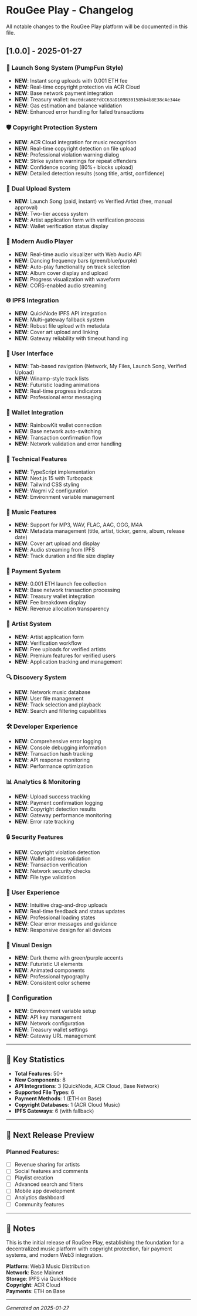 # RouGee Play - Changelog

All notable changes to the RouGee Play platform will be documented in this file.

## [1.0.0] - 2025-01-27

### 🚀 **Launch Song System (PumpFun Style)**
- **NEW**: Instant song uploads with 0.001 ETH fee
- **NEW**: Real-time copyright protection via ACR Cloud
- **NEW**: Base network payment integration
- **NEW**: Treasury wallet: `0xc0dca68EFdCC63aD109B301585b4b8E38cAe344e`
- **NEW**: Gas estimation and balance validation
- **NEW**: Enhanced error handling for failed transactions

### 🛡️ **Copyright Protection System**
- **NEW**: ACR Cloud integration for music recognition
- **NEW**: Real-time copyright detection on file upload
- **NEW**: Professional violation warning dialog
- **NEW**: Strike system warnings for repeat offenders
- **NEW**: Confidence scoring (80%+ blocks upload)
- **NEW**: Detailed detection results (song title, artist, confidence)

### 🎵 **Dual Upload System**
- **NEW**: Launch Song (paid, instant) vs Verified Artist (free, manual approval)
- **NEW**: Two-tier access system
- **NEW**: Artist application form with verification process
- **NEW**: Wallet verification status display

### 🎨 **Modern Audio Player**
- **NEW**: Real-time audio visualizer with Web Audio API
- **NEW**: Dancing frequency bars (green/blue/purple)
- **NEW**: Auto-play functionality on track selection
- **NEW**: Album cover display and upload
- **NEW**: Progress visualization with waveform
- **NEW**: CORS-enabled audio streaming

### 🌐 **IPFS Integration**
- **NEW**: QuickNode IPFS API integration
- **NEW**: Multi-gateway fallback system
- **NEW**: Robust file upload with metadata
- **NEW**: Cover art upload and linking
- **NEW**: Gateway reliability with timeout handling

### 🎯 **User Interface**
- **NEW**: Tab-based navigation (Network, My Files, Launch Song, Verified Upload)
- **NEW**: Winamp-style track lists
- **NEW**: Futuristic loading animations
- **NEW**: Real-time progress indicators
- **NEW**: Professional error messaging

### 📱 **Wallet Integration**
- **NEW**: RainbowKit wallet connection
- **NEW**: Base network auto-switching
- **NEW**: Transaction confirmation flow
- **NEW**: Network validation and error handling

### 🔧 **Technical Features**
- **NEW**: TypeScript implementation
- **NEW**: Next.js 15 with Turbopack
- **NEW**: Tailwind CSS styling
- **NEW**: Wagmi v2 configuration
- **NEW**: Environment variable management

### 🎵 **Music Features**
- **NEW**: Support for MP3, WAV, FLAC, AAC, OGG, M4A
- **NEW**: Metadata management (title, artist, ticker, genre, album, release date)
- **NEW**: Cover art upload and display
- **NEW**: Audio streaming from IPFS
- **NEW**: Track duration and file size display

### 🏦 **Payment System**
- **NEW**: 0.001 ETH launch fee collection
- **NEW**: Base network transaction processing
- **NEW**: Treasury wallet integration
- **NEW**: Fee breakdown display
- **NEW**: Revenue allocation transparency

### 🎤 **Artist System**
- **NEW**: Artist application form
- **NEW**: Verification workflow
- **NEW**: Free uploads for verified artists
- **NEW**: Premium features for verified users
- **NEW**: Application tracking and management

### 🔍 **Discovery System**
- **NEW**: Network music database
- **NEW**: User file management
- **NEW**: Track selection and playback
- **NEW**: Search and filtering capabilities

### 🛠️ **Developer Experience**
- **NEW**: Comprehensive error logging
- **NEW**: Console debugging information
- **NEW**: Transaction hash tracking
- **NEW**: API response monitoring
- **NEW**: Performance optimization

### 📊 **Analytics & Monitoring**
- **NEW**: Upload success tracking
- **NEW**: Payment confirmation logging
- **NEW**: Copyright detection results
- **NEW**: Gateway performance monitoring
- **NEW**: Error rate tracking

### 🔒 **Security Features**
- **NEW**: Copyright violation detection
- **NEW**: Wallet address validation
- **NEW**: Transaction verification
- **NEW**: Network security checks
- **NEW**: File type validation

### 🌟 **User Experience**
- **NEW**: Intuitive drag-and-drop uploads
- **NEW**: Real-time feedback and status updates
- **NEW**: Professional loading states
- **NEW**: Clear error messages and guidance
- **NEW**: Responsive design for all devices

### 🎨 **Visual Design**
- **NEW**: Dark theme with green/purple accents
- **NEW**: Futuristic UI elements
- **NEW**: Animated components
- **NEW**: Professional typography
- **NEW**: Consistent color scheme

### 🔧 **Configuration**
- **NEW**: Environment variable setup
- **NEW**: API key management
- **NEW**: Network configuration
- **NEW**: Treasury wallet settings
- **NEW**: Gateway URL management

---

## 🎯 **Key Statistics**

- **Total Features**: 50+
- **New Components**: 8
- **API Integrations**: 3 (QuickNode, ACR Cloud, Base Network)
- **Supported File Types**: 6
- **Payment Methods**: 1 (ETH on Base)
- **Copyright Databases**: 1 (ACR Cloud Music)
- **IPFS Gateways**: 6 (with fallback)

---

## 🚀 **Next Release Preview**

### Planned Features:
- [ ] Revenue sharing for artists
- [ ] Social features and comments
- [ ] Playlist creation
- [ ] Advanced search and filters
- [ ] Mobile app development
- [ ] Analytics dashboard
- [ ] Community features

---

## 📝 **Notes**

This is the initial release of RouGee Play, establishing the foundation for a decentralized music platform with copyright protection, fair payment systems, and modern Web3 integration.

**Platform**: Web3 Music Distribution  
**Network**: Base Mainnet  
**Storage**: IPFS via QuickNode  
**Copyright**: ACR Cloud  
**Payments**: ETH on Base  

---

*Generated on 2025-01-27*
